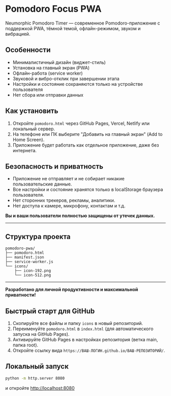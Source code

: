 # Pomodoro Focus PWA

Neumorphic Pomodoro Timer — современное Pomodoro-приложение с поддержкой PWA, тёмной темой, офлайн-режимом, звуком и вибрацией.

## Особенности
- Минималистичный дизайн (виджет-стиль)
- Установка на главный экран (PWA)
- Офлайн-работа (service worker)
- Звуковой и вибро-отклик при завершении этапа
- Настройки и состояние сохраняются только на устройстве пользователя
- Нет сбора или отправки данных

## Как установить
1. Откройте `pomodoro.html` через GitHub Pages, Vercel, Netlify или локальный сервер.
2. На телефоне или ПК выберите "Добавить на главный экран" (Add to Home Screen).
3. Приложение будет работать как отдельное приложение, даже без интернета.

## Безопасность и приватность
- Приложение не отправляет и не собирает никакие пользовательские данные.
- Все настройки и состояние хранятся только в localStorage браузера пользователя.
- Нет сторонних трекеров, рекламы, аналитики.
- Нет доступа к камере, микрофону, контактам и т.д.

**Вы и ваши пользователи полностью защищены от утечек данных.**

---

## Структура проекта
```
pomodoro-pwa/
├── pomodoro.html
├── manifest.json
├── service-worker.js
└── icons/
    ├── icon-192.png
    └── icon-512.png
```

---

**Разработано для личной продуктивности и максимальной приватности!**

## Быстрый старт для GitHub
1. Скопируйте все файлы и папку `icons` в новый репозиторий.
2. Переименуйте `pomodoro.html` в `index.html` (для автоматического запуска на GitHub Pages).
3. Активируйте GitHub Pages в настройках репозитория (ветка main, папка root).
4. Откройте ссылку вида `https://ВАШ-ЛОГИН.github.io/ВАШ-РЕПОЗИТОРИЙ/`.

## Локальный запуск
```sh
python -m http.server 8080
```
и откройте [http://localhost:8080](http://localhost:8080) 